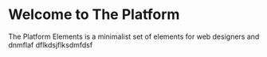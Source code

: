 # Welcome to The Platform

The Platform Elements is a minimalist set of elements for web designers and
dnmflaf
dflkdsjflksdmfdsf
